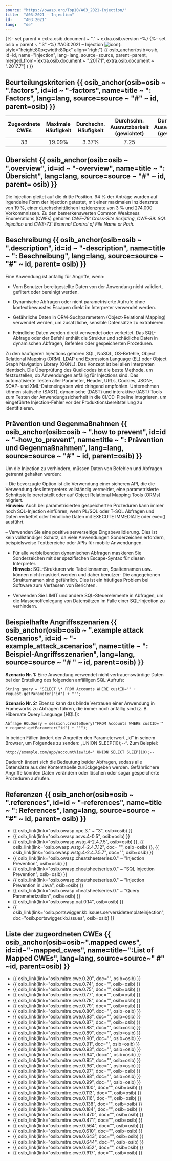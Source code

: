 ```yaml
---
source: "https://owasp.org/Top10/A03_2021-Injection/"
title:  "A03:2021 – Injection"
id:     "A03:2021"
lang:   "de"
---
```

{%- set parent = extra.osib.document ~ "." ~ extra.osib.version -%}
{%- set osib = parent ~ ".3" -%}
#A03:2021 – Injection     ![icon](assets/TOP_10_Icons_Final_Injection.png){: style="height:80px;width:80px" align="right"}  {{ osib_anchor(osib=osib, id=id, name="Injection", lang=lang, source=source, parent=parent, merged_from=[extra.osib.document ~ ".2017.1", extra.osib.document ~ ".2017.7"] ) }}

## Beurteilungskriterien {{ osib_anchor(osib=osib ~ ".factors", id=id ~ "-factors", name=title ~ ": Factors", lang=lang, source=source ~ "#" ~ id, parent=osib) }}

| Zugeordnete CWEs | Maximale Häufigkeit | Durchschn. Häufigkeit | Durchschn. Ausnutzbarkeit (gewichtet) | Durchschn. Auswirkungen (gewichtet) | Maximale Abdeckung | Durchschnittliche Abdeckung | Gesamtanzahl | CVEs insgesamt |
|:-------------:|:--------------------:|:--------------------:|:--------------:|:--------------:|:----------------------:|:---------------------:|:-------------------:|:------------:|
| 33          | 19.09%             | 3.37%              | 7.25                 | 7.15                | 94.04%       | 47.90%       | 274,228           | 32,078     |

## Übersicht {{ osib_anchor(osib=osib ~ ".overview", id=id ~ "-overview", name=title ~ ": Übersicht", lang=lang, source=source ~ "#" ~ id, parent= osib) }}

Die Injection gleitet auf die dritte Position. 94 % der Anträge wurden auf irgendeine Form der Injection getestet, mit einer maximalen Inzidenzrate von 19 %, einer durchschnittlichen Inzidenzrate von 3 % und 274.000 Vorkommnissen. Zu den bemerkenswerten Common Weakness Enumerations (CWEs) gehören *CWE-79: Cross-Site Scripting*, *CWE-89: SQL Injection* und *CWE-73: External Control of File Name or Path*.

## Beschreibung {{ osib_anchor(osib=osib ~ ".description", id=id ~ "-description", name=title ~ ": Beschreibung", lang=lang, source=source ~ "#" ~ id, parent= osib) }}

Eine Anwendung ist anfällig für Angriffe, wenn:

- Vom Benutzer bereitgestellte Daten von der Anwendung nicht validiert, gefiltert oder bereinigt werden.

- Dynamische Abfragen oder nicht parametrisierte Aufrufe ohne kontextbewusstes Escapen direkt im Interpreter verwendet werden.

- Gefährliche Daten in ORM-Suchparametern (Object-Relational Mapping) verwendet werden, um zusätzliche, sensible Datensätze zu extrahieren.

- Feindliche Daten werden direkt verwendet oder verkettet. Das SQL-Abfrage oder der Befehl enthält die Struktur und schädliche Daten in dynamischen Abfragen, Befehlen oder gespeicherten Prozeduren.

Zu den häufigeren Injections gehören SQL, NoSQL, OS-Befehle, Object Relational Mapping (ORM), LDAP und Expression Language (EL) oder Object Graph Navigation Library (OGNL). Das Konzept ist bei allen Interpreten identisch. Die Überprüfung des Quellcodes ist die beste Methode, um festzustellen, ob Anwendungen anfällig für Injections sind. Das automatisierte Testen aller Parameter, Header, URLs, Cookies, JSON-, SOAP- und XML-Dateneingaben wird dringend empfohlen. Unternehmen können statische (SAST), dynamische (DAST) und interaktive (IAST) Tools zum Testen der Anwendungssicherheit in die CI/CD-Pipeline integrieren, um eingeführte Injection-Fehler vor der Produktionsbereitstellung zu identifizieren.

## Prävention und Gegenmaßnahmen {{ osib_anchor(osib=osib ~ ".how to prevent", id=id ~ "-how_to_prevent", name=title ~ ": Prävention und Gegenmaßnahmen", lang=lang, source=source ~ "#" ~ id, parent=osib) }}

Um die Injection zu verhindern, müssen Daten von Befehlen und Abfragen getrennt gehalten werden:

– Die bevorzugte Option ist die Verwendung einer sicheren API, die die Verwendung des Interpreters vollständig vermeidet, eine parametrisierte Schnittstelle bereitstellt oder auf Object Relational Mapping Tools (ORMs) migriert.<br/> **Hinweis:** Auch bei parametrisierten gespeicherten Prozeduren kann immer noch SQL-Injection einführen, wenn PL/SQL oder T-SQL Abfragen und Daten verkettet oder feindliche Daten mit EXECUTE IMMEDIATE oder exec() ausführt.

– Verwenden Sie eine positive serverseitige Eingabevalidierung. Dies ist kein vollständiger Schutz, da viele Anwendungen Sonderzeichen erfordern, beispielsweise Textbereiche oder APIs für mobile Anwendungen.

- Für alle verbleibenden dynamischen Abfragen maskieren Sie Sonderzeichen mit der spezifischen Escape-Syntax für diesen Interpreter.<br/> **Hinweis:** SQL-Strukturen wie Tabellennamen, Spaltennamen usw. können nicht maskiert werden und daher benutzer- Die angegebenen Strukturnamen sind gefährlich. Dies ist ein häufiges Problem bei Software zum Verfassen von Berichten.

- Verwenden Sie LIMIT und andere SQL-Steuerelemente in Abfragen, um die Massenoffenlegung von Datensätzen im Falle einer SQL-Injection zu verhindern.

## Beispielhafte Angriffsszenarien {{ osib_anchor(osib=osib ~ ".example attack Scenarios", id=id ~ "-example_attack_scenarios", name=title ~ ": Beispiel-Angriffsszenarien", lang=lang, source=source ~ "# " ~ id, parent=osib) }}

**Szenario Nr. 1:** Eine Anwendung verwendet nicht vertrauenswürdige Daten bei der Erstellung des folgenden anfälligen SQL-Aufrufs:
```
String query = "SELECT \* FROM Accounts WHERE custID='" + request.getParameter("id") + "'";
```

**Szenario Nr. 2:** Ebenso kann das blinde Vertrauen einer Anwendung in Frameworks zu Abfragen führen, die immer noch anfällig sind (z. B. Hibernate Query Language (HQL)):
```
Abfrage HQLQuery = session.createQuery("FROM Accounts WHERE custID='" + request.getParameter("id") + "'");
```

In beiden Fällen ändert der Angreifer den Parameterwert „id“ in seinem Browser, um Folgendes zu senden: „UNION SLEEP(10);--“. Zum Beispiel:
```
http://example.com/app/accountView?id=' UNION SELECT SLEEP(10);--
```

Dadurch ändert sich die Bedeutung beider Abfragen, sodass alle Datensätze aus der Kontentabelle zurückgegeben werden. Gefährlichere Angriffe könnten Daten verändern oder löschen oder sogar gespeicherte Prozeduren aufrufen.

## Referenzen {{ osib_anchor(osib=osib ~ ".references", id=id ~ "-references", name=title ~ ": References", lang=lang, source=source ~ "#" ~ id, parent= osib) }}

- {{ osib_link(link="osib.owasp.opc.3." ~ "3", osib=osib) }} <!-- [OWASP Proactive Controls: Sicherer Datenbankzugriff](https://owasp.org/ www-project-proactive-controls/v3/en/c3-secure-database) -->
- {{ osib_link(link="osib.owasp.asvs.4-0.5", osib=osib) }} <!--- [OWASP ASVS: V5 Input Validation and Encoding](https://owasp.org/www -project-application-security-verification-standard) --->
- {{ osib_link(link="osib.owasp.wstg.4-2.4.7.5", osib=osib) }}, <!-- [OWASP-Testhandbuch: SQL-Injection](https://owasp.org/www -project-web-security-testing-guide/latest/4-Web_Application_Security_Testing/07-Input_Validation_Testing/05-Testing_for_SQL_Injection) --> {{ osib_link(link="osib.owasp.wstg.4-2.4.7.12", doc= "", osib=osib) }}, <!-- [Command Injection ](https://owasp.org/www-project-web-security-testing-guide/latest/4-Web_Application_Security_Testing/07-Input_Validation_Testing/12 -Testing_for_Command_Injection) -->
{{ osib_link(link="osib.owasp.wstg.4-2.4.7.5.7", doc="", osib=osib) }} <!-- [ORM-Injektion ](https://owasp.org/ www-project-web-security-testing-guide/latest/4-Web_Application_Security_Testing/07-Input_Validation_Testing/05.7-Testing_for_ORM_Injection) -->
- {{ osib_link(link="osib.owasp.cheatsheetseries.0." ~ "Injection Prevention", osib=osib) }} <!-- [OWASP Spickzettel: Injektionsprävention](https://cheatsheetseries.owasp. org/cheatsheets/Injection_Prevention_Cheat_Sheet.html) -->
- {{ osib_link(link="osib.owasp.cheatsheetseries.0." ~ "SQL Injection Prevention", osib=osib) }} <!-- [OWASP-Spickzettel: SQL-Injection-Prävention](https://cheatsheetseries. owasp.org/cheatsheets/SQL_Injection_Prevention_Cheat_Sheet.html) -->
- {{ osib_link(link="osib.owasp.cheatsheetseries.0." ~ "Injection Prevention in Java", osib=osib) }} <!-- [OWASP Cheat Sheet: Injection Prevention in Java](https:// (cheatsheetseries.owasp.org/cheatsheets/Injection_Prevention_Cheat_Sheet_in_Java.html) -->
- {{ osib_link(link="osib.owasp.cheatsheetseries.0." ~ "Query Parameterization", osib=osib) }} <!-- [OWASP Spickzettel: Abfrageparametrisierung](https://cheatsheetseries.owasp. org/cheatsheets/Query_Parameterization_Cheat_Sheet.html) -->
- {{ osib_link(link="osib.owasp.oat.0.14", osib=osib) }} <!--- [OWASP Automatisierte Bedrohungen für Webanwendungen – OAT-014](https://owasp.org/www -project-automated-threats-to-web-applications/) --->
- {{ osib_link(link="osib.portswigger.kb.issues.serversidetemplateinjection", doc="osib.portswigger.kb.issues", osib=osib) }} <!--- [PortSwigger: Serverseitige Vorlageninjektion ](https://portswigger.net/kb/issues/00101080_serversidetemplateinjection) --->

## Liste der zugeordneten CWEs {{ osib_anchor(osib=osib~".mapped cwes", id=id~"-mapped_cwes", name=title~":List of Mapped CWEs", lang=lang, source=source~" #" ~id, parent=osib) }}

- {{ osib_link(link="osib.mitre.cwe.0.20", doc="", osib=osib) }} <!-- [CWE-20: Unsachgemäße Eingabevalidierung](https://cwe.mitre.org/data/definitions/20.html) -->
- {{ osib_link(link="osib.mitre.cwe.0.74", doc="", osib=osib) }} <!-- [CWE-74: Unsachgemäße Neutralisierung spezieller Elemente in der Ausgabe, die von einer nachgeschalteten Komponente verwendet wird ('Injektion')](https://cwe.mitre.org/data/definitions/74.html) -->
- {{ osib_link(link="osib.mitre.cwe.0.75", doc="", osib=osib) }} <!-- [CWE-75: Fehler beim Bereinigen spezieller Elemente in einer anderen Ebene (Spezielle Elementinjektion )](https://cwe.mitre.org/data/definitions/75.html) -->
- {{ osib_link(link="osib.mitre.cwe.0.77", doc="", osib=osib) }} <!-- [CWE-77: Unsachgemäße Neutralisierung spezieller Elemente, die in einem Befehl verwendet werden ('Command Injection')](https://cwe.mitre.org/data/definitions/77.html) -->
- {{ osib_link(link="osib.mitre.cwe.0.78", doc="", osib=osib) }} <!-- [CWE-78: Unsachgemäße Neutralisierung spezieller Elemente, die in einem OS-Befehl verwendet werden ('OS Befehlsinjektion')](https://cwe.mitre.org/data/definitions/78.html) -->
- {{ osib_link(link="osib.mitre.cwe.0.79", doc="", osib=osib) }} <!-- [CWE-79: Unsachgemäße Neutralisierung von Eingaben während der Webseitengenerierung („Cross-site Scripting')](https://cwe.mitre.org/data/definitions/79.html) -->
- {{ osib_link(link="osib.mitre.cwe.0.80", doc="", osib=osib) }} <!-- [CWE-80: Unsachgemäße Neutralisierung skriptbezogener HTML-Tags in einer Webseite (Grundlegendes XSS)](https://cwe.mitre.org/data/definitions/80.html) -->
- {{ osib_link(link="osib.mitre.cwe.0.83", doc="", osib=osib) }} <!-- [CWE-83: Unsachgemäße Neutralisierung von Skripten in Attributen auf einer Webseite](https://cwe.mitre.org/data/definitions/83.html) -->
- {{ osib_link(link="osib.mitre.cwe.0.87", doc="", osib=osib) }} <!-- [CWE-87: Unsachgemäße Neutralisierung der alternativen XSS-Syntax](https://cwe.mitre.org/data/definitions/87.html) -->
- {{ osib_link(link="osib.mitre.cwe.0.88", doc="", osib=osib) }} <!-- [CWE-88: Unsachgemäße Neutralisierung von Argumenttrennzeichen in einem Befehl („Argument Injection“ )](https://cwe.mitre.org/data/definitions/88.html) -->
- {{ osib_link(link="osib.mitre.cwe.0.89", doc="", osib=osib) }} <!-- [CWE-89: Unsachgemäße Neutralisierung spezieller Elemente, die in einem SQL-Befehl verwendet werden ('SQL Injection')](https://cwe.mitre.org/data/definitions/89.html) -->
- {{ osib_link(link="osib.mitre.cwe.0.90", doc="", osib=osib) }} <!-- [CWE-90: Unsachgemäße Neutralisierung spezieller Elemente, die in einer LDAP-Abfrage verwendet werden ('LDAP Injection')](https://cwe.mitre.org/data/definitions/90.html) -->
- {{ osib_link(link="osib.mitre.cwe.0.91", doc="", osib=osib) }} <!-- [CWE-91: XML-Injection (auch bekannt als Blind XPath Injection)](https://cwe.mitre.org/data/definitions/91.html) -->
- {{ osib_link(link="osib.mitre.cwe.0.93", doc="", osib=osib) }} <!-- [CWE-93: Unsachgemäße Neutralisierung von CRLF-Sequenzen ('CRLF-Injection')](https://cwe.mitre.org/data/definitions/93.html) -->
- {{ osib_link(link="osib.mitre.cwe.0.94", doc="", osib=osib) }} <!-- [CWE-94: Unsachgemäße Kontrolle der Codegenerierung („Code-Injection“)] (https://cwe.mitre.org/data/definitions/94.html) -->
- {{ osib_link(link="osib.mitre.cwe.0.95", doc="", osib=osib) }} <!-- [CWE-95: Unsachgemäße Neutralisierung von Anweisungen in dynamisch ausgewertetem Code ('Eval Injection“ )](https://cwe.mitre.org/data/definitions/95.html) -->
- {{ osib_link(link="osib.mitre.cwe.0.96", doc="", osib=osib) }} <!-- [CWE-96: Unsachgemäße Neutralisierung von Anweisungen in statisch gespeichertem Code ('Static Code Injection')](https://cwe.mitre.org/data/definitions/96.html) -->
- {{ osib_link(link="osib.mitre.cwe.0.97", doc="", osib=osib) }} <!-- [CWE-97: Unsachgemäße Neutralisierung von Server-Side Includes (SSI) innerhalb eines Webs Seite](https://cwe.mitre.org/data/definitions/97.html) -->
- {{ osib_link(link="osib.mitre.cwe.0.98", doc="", osib=osib) }} <!-- [CWE-98: Unsachgemäße Kontrolle des Dateinamens für die Include/Require-Anweisung im PHP-Programm ('PHP Remote File Inclusion')](https://cwe.mitre.org/data/definitions/98.html) -->
- {{ osib_link(link="osib.mitre.cwe.0.99", doc="", osib=osib) }} <!-- [CWE-99: Unsachgemäße Kontrolle von Ressourcenkennungen („Ressourceninjektion“)](https://cwe.mitre.org/data/definitions/99.html) -->
- {{ osib_link(link="osib.mitre.cwe.0.100", doc="", osib=osib) }} <!-- [CWE-100: Veraltet: War ein Allheilmittel für Eingabevalidierungsprobleme](https://cwe.mitre.org/data/definitions/100.html) -->
- {{ osib_link(link="osib.mitre.cwe.0.113", doc="", osib=osib) }} <!-- [CWE-113: Unsachgemäße Neutralisierung von CRLF-Sequenzen in HTTP-Headern (HTTP Response Splitting)](https://cwe.mitre.org/data/definitions/113.html) -->
- {{ osib_link(link="osib.mitre.cwe.0.116", doc="", osib=osib) }} <!-- [CWE-116: Unsachgemäße Kodierung oder Escapezeichen der Ausgabe](https://cwe mitre.org/data/definitions/116.html) -->
- {{ osib_link(link="osib.mitre.cwe.0.138", doc="", osib=osib) }} <!-- [CWE-138: Unsachgemäße Neutralisierung spezieller Elemente](https://cwe.mitre.org/data/definitions/138.html) -->
- {{ osib_link(link="osib.mitre.cwe.0.184", doc="", osib=osib) }} <!-- [CWE-184: Unvollständige Liste unzulässiger Eingaben](https://cwe.mitre.org/data/definitions/184.html) -->
- {{ osib_link(link="osib.mitre.cwe.0.470", doc="", osib=osib) }} <!-- [CWE-470: Verwendung extern gesteuerter Eingaben zur Auswahl von Klassen oder Code (' Unsichere Reflexion')](https://cwe.mitre.org/data/definitions/470.html) -->
- {{ osib_link(link="osib.mitre.cwe.0.471", doc="", osib=osib) }} <!-- [CWE-471: Änderung angenommener unveränderlicher Daten (MAID)](https://cwe.mitre.org/data/definitions/471.html) -->
- {{ osib_link(link="osib.mitre.cwe.0.564", doc="", osib=osib) }} <!-- [CWE-564: SQL-Injection: Ruhezustand](https://cwe.mitre.org/data/definitions/564.html) -->
- {{ osib_link(link="osib.mitre.cwe.0.610", doc="", osib=osib) }} <!-- [CWE-610: Extern gesteuerter Verweis auf eine Ressource in einer anderen Sphäre](https://cwe.mitre.org/data/definitions/610.html) -->
- {{ osib_link(link="osib.mitre.cwe.0.643", doc="", osib=osib) }} <!-- [CWE-643: Unsachgemäße Neutralisierung von Daten in XPath-Ausdrücken („XPath-Injection“) ](https://cwe.mitre.org/data/definitions/643.html) -->
- {{ osib_link(link="osib.mitre.cwe.0.644", doc="", osib=osib) }} <!-- [CWE-644: Unsachgemäße Neutralisierung von HTTP-Headern für die Skriptsyntax](https://cwe.mitre.org/data/definitions/644.html) -->
- {{ osib_link(link="osib.mitre.cwe.0.652", doc="", osib=osib) }} <!-- [CWE-652: Unsachgemäße Neutralisierung von Daten in XQuery-Ausdrücken („XQuery-Injection“) ](https://cwe.mitre.org/data/definitions/652.html) -->
- {{ osib_link(link="osib.mitre.cwe.0.917", doc="", osib=osib) }} <!-- [CWE-917: Unsachgemäße Neutralisierung spezieller Elemente, die in einer Ausdruckssprachenanweisung verwendet werden (' Expression Language Injection')](https://cwe.mitre.org/data/definitions/917.html) -->
